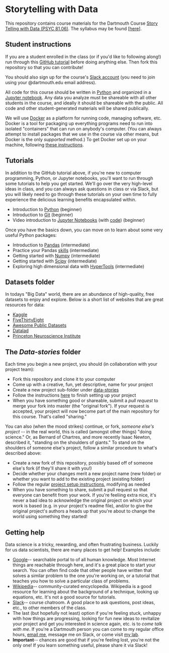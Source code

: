 # Storytelling with Data

This repository contains course materials for the Dartmouth Course [Story Telling with Data (PSYC 81.06)](http://pbs.dartmouth.edu/undergraduate/permission-courses/fall-2017).  The syllabus may be found [[here](https://github.com/ContextLab/storytelling-with-data/blob/master/PSYC_81_syllabus.pdf)].

## Student instructions

If you are a student enrolled in the class (or if you'd like to following along!) run through this [GitHub tutorial](https://try.github.io) before doing anything else.  Then fork this repository so that you can contribute!

You should also sign up for the course's [Slack account](stories-about-data.slack.com) (you need to join using your @dartmouth.edu email address).

All code for this course should be written in [Python](https://www.python.org/) and organized in a [Jupyter notebook](http://jupyter.org/).  Any data you analyze must be shareable with all other students in the course, and ideally it should be shareable with the public.  All code and other student-generated materials will be shared publically.

We will use [Docker](https://www.docker.com/) as a platform for running code, managing software, etc.  Docker is a tool for packaging up everything programs need to run into isolated "containers" that can run on anybody's computer.  (You can always attempt to install packages that we use in the course via other means, but Docker is the only *supported* method.)  To get Docker set up on your machine, following [these instructions](https://github.com/ContextLab/storytelling-with-data/blob/master/docker/README.md).

## Tutorials

In addition to the GitHub tutorial above, if you're new to computer programming, Python, or Jupyter notebooks, you'll want to run through some tutorials to help you get started.  We'll go over the very high-level ideas in class, and you can always ask questions in class or via Slack, but you will likely need to go through these tutorials on your own time to fully experience the delicious learning benefits encapsulated within.

- Introduction to [Python](https://www.codecademy.com/learn/learn-python) (beginner)
- Introduction to [Git](https://www.codecademy.com/learn/learn-git) (beginner)
- Video introduction to [Jupyter Notebooks](https://www.youtube.com/watch?v=e9cSF3eVQv0) (with [code](https://github.com/alfredessa/awesomedata.science/tree/master/1.0JupyterTour)) (beginner)

Once you have the basics down, you can move on to learn about some very useful Python packages:

- Introduction to [Pandas](https://pandas.pydata.org/pandas-docs/stable/10min.html) (intermediate)
- Practice your Pandas [skills](https://github.com/guipsamora/pandas_exercises) (intermediate)
- Getting started with [Numpy](https://docs.scipy.org/doc/numpy-dev/user/quickstart.html) (intermediate)
- Getting started with [Scipy](https://docs.scipy.org/doc/scipy/reference/tutorial/index.html) (intermediate)
- Exploring high dimensional data with [HyperTools](http://blog.kaggle.com/2017/04/10/exploring-the-structure-of-high-dimensional-data-with-hypertools-in-kaggle-kernels/) (intermediate)

## Datasets folder

In todays "Big Data" world, there are an abundance of high-quality, free datasets to enjoy and explore.  Below is a short list of websites that are great resources for data:

- [Kaggle](https://www.kaggle.com/datasets)
- [FiveThirtyEight](https://github.com/fivethirtyeight/data)
- [Awesome Public Datasets](https://github.com/caesar0301/awesome-public-datasets)
- [Datalad](http://datasets.datalad.org/)
- [Princeton Neuroscience Institute](http://dataspace.princeton.edu/jspui/handle/88435/dsp0147429c369)

## The *Data-stories* folder

Each time you begin a new project, you should (in collaboration with your project team):
- Fork this repository and clone it to your computer
- Come up with a creative, fun, yet descriptive, name for your project
- Create a new project sub-folder under [data-stories](https://github.com/ContextLab/storytelling-with-data/tree/master/data-stories)
- Follow the instructions [here](https://github.com/ContextLab/storytelling-with-data/tree/master/data-stories/README.md) to finish setting up your project
- When you have something good or shareable, submit a *pull request* to merge your fork into master (the "original fork").  If your request is accepted, your project will now become part of the main repository for this course.  That's called "sharing."

You can also (when the mood strikes) continue, or fork, *someone else's project* -- in the real world, this is called (amongst other things) "doing science."  Or, as Bernard of Chartres, and more recently Isaac Newton, described it, "standing on the shoulders of giants."  To stand on the shoulders of someone else's project, follow a similar procedure to what's described above:
- Create a new fork of this repository, possibly based off of someone else's fork (if they'll share it with you!)
- Decide whether your changes merit a new project name (new folder) or whether you want to add to the existing project (existing folder)
- Follow the regular [project setup instructions](https://github.com/ContextLab/storytelling-with-data/tree/master/data-stories/README.md), modifying as needed
- When you have something to share, submit a pull request so that everyone can benefit from your work.  If you're feeliing extra nice, it's never a bad idea to acknowledge the original project on which your work is based (e.g. in your project's readme file), and/or to give the original project's authors a heads up that you're about to change the world using something they started!

## Getting help

Data science is a tricky, rewarding, and often frustrating business.  Luckily for us data scientists, there are many places to get help!  Examples include:
- [Google](http://www.google.com)-- searchable portal to of all human knowledge. Most Internet things are reachable through here, and it's a great place to start your search.  You can often find code that other people have written that solves a similar problem to the one you're working on, or a tutorial that teaches you how to solve a particular class of problems.
- [Wikipedia](https://www.wikipedia.org/)-- community-curated encyclopedia. Wikipedia is a good resource for learning about the background of a technique, looking up equations, etc.  It's not a good source for tutorials.
- [Slack](https://stories-about-data.slack.com)-- course chatroom.  A good place to ask questions, post ideas, etc., to other members of the class.
- The last (but hopefully not least) option if you're feeling stuck, unhappy with how things are progressing, looking for fun new ideas to revitalize your project and get you interested in science again, etc. is to *come talk with me*.  If you're a Dartmouth person you can come to my regular office hours, [email me](mailto:jeremy@dartmouth.edu), message me on Slack, or come visit [my lab](http://www.context-lab.com/).
- **Important**-- chances are good that if you're feeling lost, you're not the only one!  If you learn something useful, please share it via Slack!
